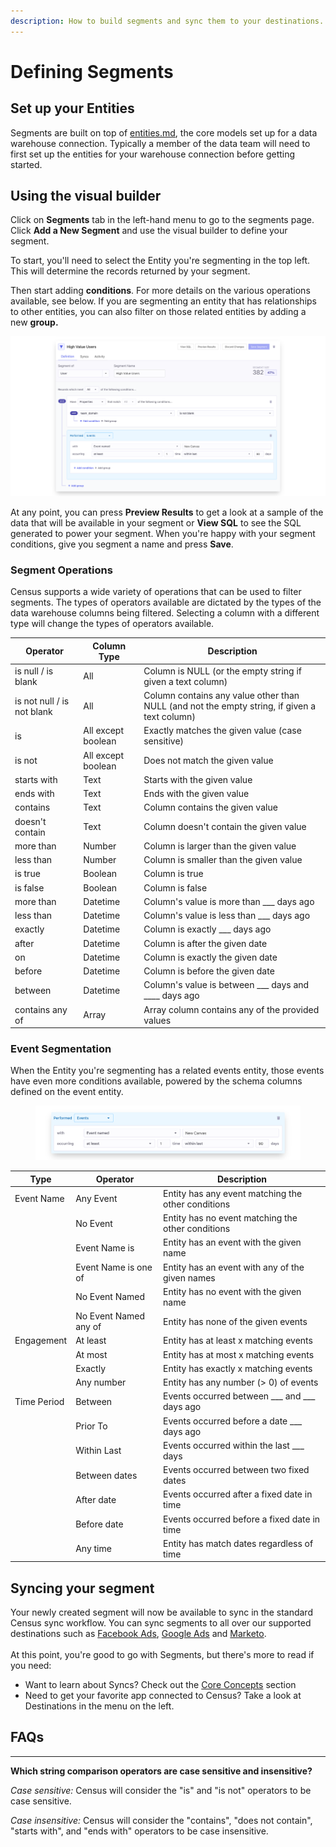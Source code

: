 ```yaml
---
description: How to build segments and sync them to your destinations.
---
```


# Defining Segments

## Set up your Entities

Segments are built on top of [entities.md](../data-models-and-entities/entities.md "mention"), the core models set up for a data warehouse connection. Typically a member of the data team will need to first set up the entities for your warehouse connection before getting started.&#x20;

## Using the visual builder

Click on **Segments** tab in the left-hand menu to go to the segments page. Click **Add a New Segment** and use the visual builder to define your segment.&#x20;

To start, you'll need to select the Entity you're segmenting in the top left. This will determine the records returned by your segment.&#x20;

Then start adding **conditions**. For more details on the various operations available, see below. If you are segmenting an entity that has relationships to other entities, you can also filter on those related entities by adding a new **group.**

![](../../.gitbook/assets/screely-1670199537533.png)

At any point, you can press **Preview Results** to get a look at a sample of the data that will be available in your segment or **View SQL** to see the SQL generated to power your segment. When you're happy with your segment conditions, give you segment a name and press **Save**.

### Segment Operations

Census supports a wide variety of operations that can be used to filter segments. The types of operators available are dictated by the types of the data warehouse columns being filtered. Selecting a column with a different type will change the types of operators available.

| Operator                   | Column Type        | Description                                                                                  |
| -------------------------- | ------------------ | -------------------------------------------------------------------------------------------- |
| is null / is blank         | All                | Column is NULL (or the empty string if given a text column)                                  |
| is not null / is not blank | All                | Column contains any value other than NULL (and not the empty string, if given a text column) |
| is                         | All except boolean | Exactly matches the given value (case sensitive)                                             |
| is not                     | All except boolean | Does not match the given value                                                               |
| starts with                | Text               | Starts with the given value                                                                  |
| ends with                  | Text               | Ends with the given value                                                                    |
| contains                   | Text               | Column contains the given value                                                              |
| doesn't contain            | Text               | Column doesn't contain the given value                                                       |
| more than                  | Number             | Column is larger than the given value                                                        |
| less than                  | Number             | Column is smaller than the given value                                                       |
| is true                    | Boolean            | Column is true                                                                               |
| is false                   | Boolean            | Column is false                                                                              |
| more than                  | Datetime           | Column's value is more than \_\_\_ days ago                                                  |
| less than                  | Datetime           | Column's value is less than \_\_\_ days ago                                                  |
| exactly                    | Datetime           | Column is exactly \_\_\_ days ago                                                            |
| after                      | Datetime           | Column is after the given date                                                               |
| on                         | Datetime           | Column is exactly the given date                                                             |
| before                     | Datetime           | Column is before the given date                                                              |
| between                    | Datetime           | Column's value is between \_\_\_ days and \_\_\_\_ days ago                                  |
| contains any of            | Array              | Array column contains any of the provided values                                             |

### Event Segmentation

When the Entity you're segmenting has a related events entity, those events have even more conditions available, powered by the schema columns defined on the event entity.

<figure><img src="../../.gitbook/assets/screely-1670200174286.png" alt=""><figcaption></figcaption></figure>

| Type        | Operator              | Description                                        |
| ----------- | --------------------- | -------------------------------------------------- |
| Event Name  | Any Event             | Entity has any event matching the other conditions |
|             | No Event              | Entity has no event matching the other conditions  |
|             | Event Name is         | Entity has an event with the given name            |
|             | Event Name is one of  | Entity has an event with any of the given names    |
|             | No Event Named        | Entity has no event with the given name            |
|             | No Event Named any of | Entity has none of the given events                |
| Engagement  | At least              | Entity has at least x matching events              |
|             | At most               | Entity has at most x matching events               |
|             | Exactly               | Entity has exactly x matching events               |
|             | Any number            | Entity has any number (> 0) of events              |
| Time Period | Between               | Events occurred between \_\_\_ and \_\_\_ days ago |
|             | Prior To              | Events occurred before a date \_\_\_ days ago      |
|             | Within Last           | Events occurred within the last \_\_\_ days        |
|             | Between dates         | Events occurred between two fixed dates            |
|             | After date            | Events occurred after a fixed date in time         |
|             | Before date           | Events occurred before a fixed date in time        |
|             | Any time              | Entity has match dates regardless of time          |

## Syncing your segment

Your newly created segment will now be available to sync in the standard Census sync workflow. You can sync segments to all over our supported destinations such as [Facebook Ads](../../destinations/facebook-ads.md), [Google Ads](../../destinations/google-ads/) and [Marketo](../../destinations/marketo.md). \
\
At this point, you're good to go with Segments, but there's more to read if you need:

* Want to learn about Syncs? Check out the [Core Concepts](../core-concept/) section
* Need to get your favorite app connected to Census? Take a look at Destinations in the menu on the left.

## FAQs

****

**Which string comparison operators are case sensitive and insensitive?**

_Case sensitive:_ Census will consider the "is" and "is not" operators to be case sensitive.

_Case insensitive:_ Census will consider the "contains", "does not contain", "starts with", and "ends with" operators to be case insensitive.

